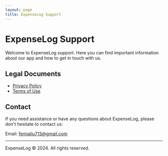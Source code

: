 ```yaml
---
layout: page
title: ExpenseLog Support
---
```


# ExpenseLog Support

Welcome to ExpenseLog support. Here you can find important information about our app and how to get in touch with us.

## Legal Documents

- [Privacy Policy](https://graygoos.github.io/ExpenseLogPrivacyPolicy/)
- [Terms of Use](https://graygoos.github.io/ExpenseLogPrivacyPolicy/terms)

## Contact

If you need assistance or have any questions about ExpenseLog, please don't hesitate to contact us:

Email: [femialiu713@gmail.com](mailto:femialiu713@gmail.com)

---

ExpenseLog © 2024. All rights reserved.
